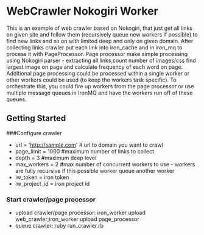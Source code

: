 # WebCrawler Nokogiri Worker

This is an example of web crawler based on Nokogiri, that just get all links on given site and follow them (recursively queue new workers if possible) to find new links and so on with limited deep and only on given domain.
After collecting links crawler put each link into iron_cache and in iron_mq to process it with PageProcessor.
Page processor make simple processing using Nokogiri parser - extracting all links,count number of images/css find largest image on page and calculate frequency of each word on page.
Additional page processing could be processed within a single worker or other workers could be used (to keep the workers
task specific).
To orchestrate this, you could fire up workers from the page processor or use multiple message queues in IronMQ and
have the workers run off of these queues.

## Getting Started

###Configure crawler
- url = 'http://sample.com' # url to domain you want to crawl
- page_limit = 1000 #maximum number of links to collect
- depth = 3 #maximum deep level
- max_workers = 2 #max number of concurrent workers to use - workers are fully recursive if this possible worker queue another worker
- iw_token = iron token
- iw_project_id = iron project id

### Start crawler/page processor
- upload crawler/page processor:  iron_worker upload web_crawler;iron_worker upload page_processor
- queue crawler: ruby run_crawler.rb